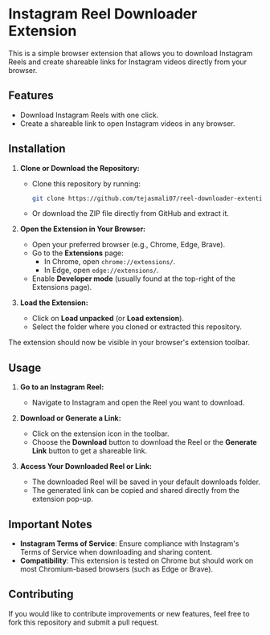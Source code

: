 # Instagram Reel Downloader Extension

This is a simple browser extension that allows you to download Instagram Reels and create shareable links for Instagram videos directly from your browser.

## Features
- Download Instagram Reels with one click.
- Create a shareable link to open Instagram videos in any browser.

## Installation

1. **Clone or Download the Repository:**
   - Clone this repository by running:
     ```bash
     git clone https://github.com/tejasmali07/reel-downloader-extention.git
     ```
   - Or download the ZIP file directly from GitHub and extract it.

2. **Open the Extension in Your Browser:**
   - Open your preferred browser (e.g., Chrome, Edge, Brave).
   - Go to the **Extensions** page:
     - In Chrome, open `chrome://extensions/`.
     - In Edge, open `edge://extensions/`.
   - Enable **Developer mode** (usually found at the top-right of the Extensions page).

3. **Load the Extension:**
   - Click on **Load unpacked** (or **Load extension**).
   - Select the folder where you cloned or extracted this repository.

The extension should now be visible in your browser's extension toolbar.

## Usage

1. **Go to an Instagram Reel:**
   - Navigate to Instagram and open the Reel you want to download.

2. **Download or Generate a Link:**
   - Click on the extension icon in the toolbar.
   - Choose the **Download** button to download the Reel or the **Generate Link** button to get a shareable link.

3. **Access Your Downloaded Reel or Link:**
   - The downloaded Reel will be saved in your default downloads folder.
   - The generated link can be copied and shared directly from the extension pop-up.

## Important Notes
- **Instagram Terms of Service**: Ensure compliance with Instagram's Terms of Service when downloading and sharing content.
- **Compatibility**: This extension is tested on Chrome but should work on most Chromium-based browsers (such as Edge or Brave).

## Contributing
If you would like to contribute improvements or new features, feel free to fork this repository and submit a pull request.

